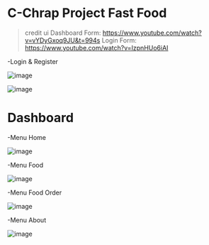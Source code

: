 # C-Chrap Project Fast Food

>credit ui
Dashboard Form: https://www.youtube.com/watch?v=vYDyGxoq9JU&t=994s
Login Form: https://www.youtube.com/watch?v=IzpnHUo6iAI

-Login & Register

![image](https://user-images.githubusercontent.com/106058972/170699189-229ed09a-2531-4a85-875e-ff437e8d1789.png)

![image](https://user-images.githubusercontent.com/106058972/170700312-aced47f1-48a7-4e27-88a3-14f98e893f99.png)

# Dashboard  
-Menu Home


![image](https://user-images.githubusercontent.com/106058972/170700467-cc715d2a-6738-471f-8800-2007b21766e7.png)


-Menu Food

![image](https://user-images.githubusercontent.com/106058972/170700498-d805a32d-eb21-48d5-87ce-ee262602ca35.png)


-Menu Food Order

![image](https://user-images.githubusercontent.com/106058972/170700519-ab8478dd-06a8-40c7-af6d-020b11862960.png)


-Menu About

![image](https://user-images.githubusercontent.com/106058972/170700553-4b170fb2-d721-48f4-9128-22ec201d64dc.png)
